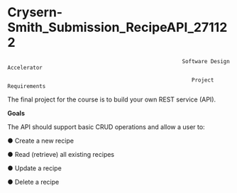 # Crysern-Smith_Submission_RecipeAPI_271122

                                                           Software Design Accelerator

                                                              Project Requirements

The final project for the course is to build your own REST service (API).

**Goals**

The API should support basic CRUD operations and allow a user to:

● Create a new recipe

● Read (retrieve) all existing recipes

● Update a recipe

● Delete a recipe
